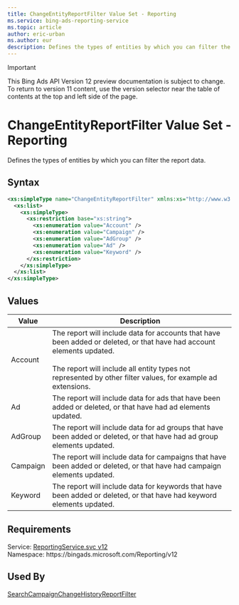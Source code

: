 ```yaml
---
title: ChangeEntityReportFilter Value Set - Reporting
ms.service: bing-ads-reporting-service
ms.topic: article
author: eric-urban
ms.author: eur
description: Defines the types of entities by which you can filter the report data.
---
```

> [!IMPORTANT]
> This Bing Ads API Version 12 preview documentation is subject to change. To return to version 11 content, use the version selector near the table of contents at the top and left side of the page.

# ChangeEntityReportFilter Value Set - Reporting
Defines the types of entities by which you can filter the report data.

## Syntax
```xml
<xs:simpleType name="ChangeEntityReportFilter" xmlns:xs="http://www.w3.org/2001/XMLSchema">
  <xs:list>
    <xs:simpleType>
      <xs:restriction base="xs:string">
        <xs:enumeration value="Account" />
        <xs:enumeration value="Campaign" />
        <xs:enumeration value="AdGroup" />
        <xs:enumeration value="Ad" />
        <xs:enumeration value="Keyword" />
      </xs:restriction>
    </xs:simpleType>
  </xs:list>
</xs:simpleType>
```

## <a name="values"></a>Values

|Value|Description|
|-----------|---------------|
|<a name="account"></a>Account|The report will include data for accounts that have been added or deleted, or that have had account elements updated.<br /><br /> The report will include all entity types not represented by other filter values, for example ad extensions.|
|<a name="ad"></a>Ad|The report will include data for ads that have been added or deleted, or that have had ad elements updated.|
|<a name="adgroup"></a>AdGroup|The report will include data for ad groups that have been added or deleted, or that have had ad group elements updated.|
|<a name="campaign"></a>Campaign|The report will include data for campaigns that have been added or deleted, or that have had campaign elements updated.|
|<a name="keyword"></a>Keyword|The report will include data for keywords that have been added or deleted, or that have had keyword elements updated.|

## Requirements
Service: [ReportingService.svc v12](https://reporting.api.bingads.microsoft.com/Api/Advertiser/Reporting/v12/ReportingService.svc)  
Namespace: https\://bingads.microsoft.com/Reporting/v12  

## Used By
[SearchCampaignChangeHistoryReportFilter](searchcampaignchangehistoryreportfilter.md)  
